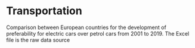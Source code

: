 # Transportation
Comparison between European countries for the development of preferability for electric cars over petrol cars from 2001 to 2019.
The Excel file is the raw data source
